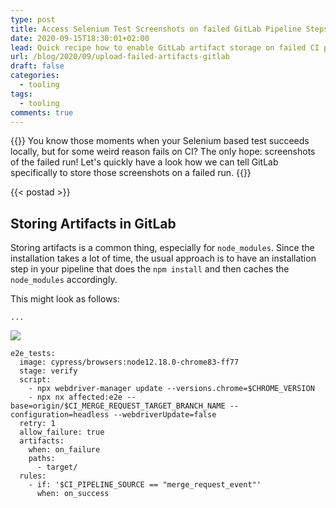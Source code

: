 ```yaml
---
type: post
title: Access Selenium Test Screenshots on failed GitLab Pipeline Steps
date: 2020-09-15T18:30:01+02:00
lead: Quick recipe how to enable GitLab artifact storage on failed CI pipeline steps
url: /blog/2020/09/upload-failed-artifacts-gitlab
draft: false
categories:
  - tooling
tags:
  - tooling
comments: true
---
```

{{<intro>}}
  You know those moments when your Selenium based test succeeds locally, but for some weird reason fails on CI? The only hope: screenshots of the failed run! Let's quickly have a look how we can tell GitLab specifically to store those screenshots on a failed run.
{{</intro>}}

<!--more-->

{{< postad >}}

## Storing Artifacts in GitLab

Storing artifacts is a common thing, especially for `node_modules`. Since the installation takes a lot of time, the usual approach is to have an installation step in your pipeline that does the `npm install` and then caches the `node_modules` accordingly.

This might look as follows:

```
...
```

![](/blog/assets/imgs/download-gitlab-artifacts.png)

```
e2e_tests:
  image: cypress/browsers:node12.18.0-chrome83-ff77
  stage: verify
  script:
    - npx webdriver-manager update --versions.chrome=$CHROME_VERSION
    - npx nx affected:e2e --base=origin/$CI_MERGE_REQUEST_TARGET_BRANCH_NAME --configuration=headless --webdriverUpdate=false
  retry: 1
  allow_failure: true
  artifacts:
    when: on_failure
    paths:
      - target/
  rules:
    - if: '$CI_PIPELINE_SOURCE == "merge_request_event"'
      when: on_success
```